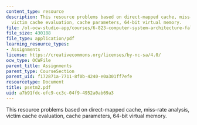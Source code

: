 ```yaml
---
content_type: resource
description: This resource problems based on direct-mapped cache, miss-rate analysis,
  victim cache evaluation, cache parameters, 64-bit virtual memory.
file: /ol-ocw-studio-app/courses/6-823-computer-system-architecture-fall-2005/a7b91fdcefc9cc3c04f94952a0ab69a3_psetm2.pdf
file_size: 430188
file_type: application/pdf
learning_resource_types:
- Assignments
license: https://creativecommons.org/licenses/by-nc-sa/4.0/
ocw_type: OCWFile
parent_title: Assignments
parent_type: CourseSection
parent_uid: f172871a-7711-8f0b-4240-e0a301ff7efe
resourcetype: Document
title: psetm2.pdf
uid: a7b91fdc-efc9-cc3c-04f9-4952a0ab69a3
---
```

This resource problems based on direct-mapped cache, miss-rate analysis, victim cache evaluation, cache parameters, 64-bit virtual memory.